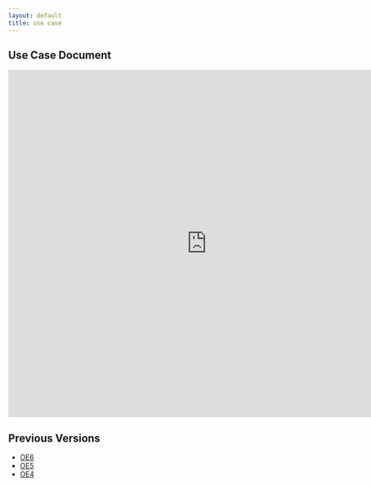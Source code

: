 ```yaml
---
layout: default
title: use case
---
```


## Use Case Document
<iframe src="https://docs.google.com/document/d/e/2PACX-1vR6-fYX9Qa45xv7J5z2_19UVkR222kj5ABEEBiS4-8MplTabHZY7XezPQY2e0jZTA/pub?embedded=true" style="width: 800px; height: 700px;border: none;"></iframe>

## Previous Versions
- [OE6](https://docs.google.com/document/d/e/2PACX-1vR6-fYX9Qa45xv7J5z2_19UVkR222kj5ABEEBiS4-8MplTabHZY7XezPQY2e0jZTA/pub)
- [OE5](https://docs.google.com/document/d/e/2PACX-1vT_IIfxNyz3MZjfaRNbW45gRsXGJOy3kDDchVbwou09jcxra1hdu0z3i69FxiEimg/pub)
- [OE4](https://docs.google.com/document/d/e/2PACX-1vQxPQ7XQLdRMtzkSlYNk_0Z37ANvPJ-jMGlqmf6r_G2VGrBrrZ8BxE9M-gSnEuDjXNfezFcMlSMKOgP/pub)
